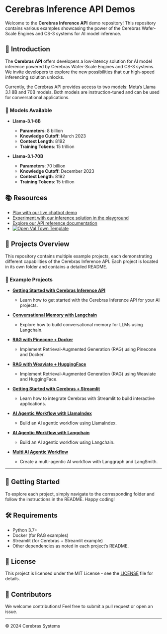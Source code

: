 # Cerebras Inference API Demos

Welcome to the **Cerebras Inference API** demo repository! This repository contains various examples showcasing the power of the Cerebras Wafer-Scale Engines and CS-3 systems for AI model inference.

## 🚀 Introduction

The **Cerebras API** offers developers a low-latency solution for AI model inference powered by Cerebras Wafer-Scale Engines and CS-3 systems. We invite developers to explore the new possibilities that our high-speed inferencing solution unlocks.

Currently, the Cerebras API provides access to two models: Meta’s Llama 3.1 8B and 70B models. Both models are instruction-tuned and can be used for conversational applications.

### 🧠 Models Available

- **Llama-3.1-8B**
  - **Parameters**: 8 billion
  - **Knowledge Cutoff**: March 2023
  - **Context Length**: 8192
  - **Training Tokens**: 15 trillion

- **Llama-3.1-70B**
  - **Parameters**: 70 billion
  - **Knowledge Cutoff**: December 2023
  - **Context Length**: 8192
  - **Training Tokens**: 15 trillion

## 📚 Resources

- [Play with our live chatbot demo](https://inference.cerebras.ai/)
- [Experiment with our inference solution in the playground](https://cloud.cerebras.ai/)
- [Explore our API reference documentation](https://inference-docs.cerebras.ai/api-reference/chat-completions)
- [![Open Val Town Template](https://stevekrouse-badge.web.val.run/?3)](https://www.val.town/v/stevekrouse/cerebrasTemplate)

## 📁 Projects Overview

This repository contains multiple example projects, each demonstrating different capabilities of the Cerebras Inference API. Each project is located in its own folder and contains a detailed README.

### 🔗 Example Projects

- **[Getting Started with Cerebras Inference API](./getting-started/README.md)**
  - Learn how to get started with the Cerebras Inference API for your AI projects.

- **[Conversational Memory with Langchain](./conversational-memory-langchain/README.md)**
  - Explore how to build conversational memory for LLMs using Langchain.

- **[RAG with Pinecone + Docker](./rag-pinecone-docker/README.md)**
  - Implement Retrieval-Augmented Generation (RAG) using Pinecone and Docker.

- **[RAG with Weaviate + HuggingFace](./rag-weaviate-huggingface/README.md)**
  - Implement Retrieval-Augmented Generation (RAG) using Weaviate and HuggingFace.

- **[Getting Started with Cerebras + Streamlit](./cerebras-streamlit/README.md)**
  - Learn how to integrate Cerebras with Streamlit to build interactive applications.

- **[AI Agentic Workflow with LlamaIndex](./ai-workflow-llamaindex/README.md)**
  - Build an AI agentic workflow using LlamaIndex.

- **[AI Agentic Workflow with Langchain](./ai-workflow-langchain/README.md)**
  - Build an AI agentic workflow using Langchain.

- **[Multi AI Agentic Workflow](./multi-ai-workflow/README.md)**
  - Create a multi-agentic AI workflow with Langgraph and LangSmith.

---

## 🌟 Getting Started

To explore each project, simply navigate to the corresponding folder and follow the instructions in the README. Happy coding!

## 🛠️ Requirements

- Python 3.7+
- Docker (for RAG examples)
- Streamlit (for Cerebras + Streamlit example)
- Other dependencies as noted in each project’s README.

## 📝 License

This project is licensed under the MIT License - see the [LICENSE](./LICENSE) file for details.

## 👥 Contributors

We welcome contributions! Feel free to submit a pull request or open an issue.

---

© 2024 Cerebras Systems
